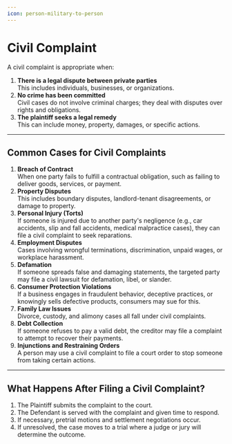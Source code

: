 ```yaml
---
icon: person-military-to-person
---
```


# Civil Complaint

A civil complaint is appropriate when:

1. **There is a legal dispute between private parties**\
   This includes individuals, businesses, or organizations.
2. **No crime has been committed**\
   Civil cases do not involve criminal charges; they deal with disputes over rights and obligations.
3. **The plaintiff seeks a legal remedy**\
   This can include money, property, damages, or specific actions.

***

## Common Cases for Civil Complaints

1. **Breach of Contract**\
   When one party fails to fulfill a contractual obligation, such as failing to deliver goods, services, or payment.
2. **Property Disputes**\
   This includes boundary disputes, landlord-tenant disagreements, or damage to property.
3. **Personal Injury (Torts)**\
   If someone is injured due to another party's negligence (e.g., car accidents, slip and fall accidents, medical malpractice cases), they can file a civil complaint to seek reparations.
4. **Employment Disputes**\
   Cases involving wrongful terminations, discrimination, unpaid wages, or workplace harassment.
5. **Defamation**\
   If someone spreads false and damaging statements, the targeted party may file a civil lawsuit for defamation, libel, or slander.
6. **Consumer Protection Violations**\
   If a business engages in fraudulent behavior, deceptive practices, or knowingly sells defective products, consumers may sue for this.
7. **Family Law Issues**\
   Divorce, custody, and alimony cases all fall under civil complaints.
8. **Debt Collection**\
   If someone refuses to pay a valid debt, the creditor may file a complaint to attempt to recover their payments.
9. **Injunctions and Restraining Orders**\
   A person may use a civil complaint to file a court order to stop someone from taking certain actions.

***

## What Happens After Filing a Civil Complaint?

1. The Plaintiff submits the complaint to the court.
2. The Defendant is served with the complaint and given time to respond.
3. If necessary, pretrial motions and settlement negotiations occur.
4. If unresolved, the case moves to a trial where a judge or jury will determine the outcome.
